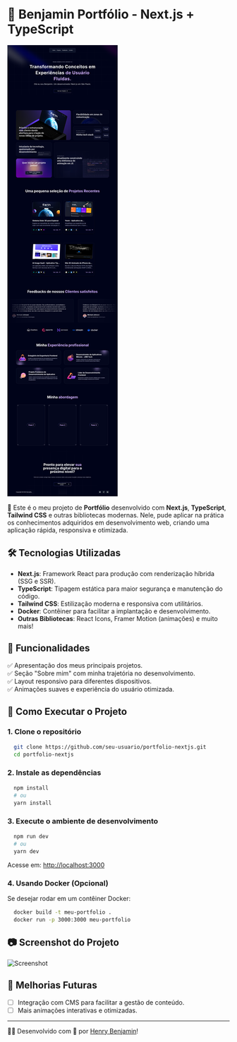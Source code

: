 # 📌 Benjamin Portfólio - Next.js + TypeScript

![Portfólio Preview](./public/siteNext.png)

🚀 Este é o meu projeto de **Portfólio** desenvolvido com **Next.js**, **TypeScript**, **Tailwind CSS** e outras bibliotecas modernas. Nele, pude aplicar na prática os conhecimentos adquiridos em desenvolvimento web, criando uma aplicação rápida, responsiva e otimizada.

## 🛠️ Tecnologias Utilizadas

- **Next.js**: Framework React para produção com renderização híbrida (SSG e SSR).  
- **TypeScript**: Tipagem estática para maior segurança e manutenção do código.  
- **Tailwind CSS**: Estilização moderna e responsiva com utilitários.  
- **Docker**: Contêiner para facilitar a implantação e desenvolvimento.  
- **Outras Bibliotecas**: React Icons, Framer Motion (animações) e muito mais!  

## 📄 Funcionalidades

✅ Apresentação dos meus principais projetos.  
✅ Seção "Sobre mim" com minha trajetória no desenvolvimento.  
✅ Layout responsivo para diferentes dispositivos.  
✅ Animações suaves e experiência do usuário otimizada.  

## 🚀 Como Executar o Projeto

### 1. Clone o repositório
```bash
  git clone https://github.com/seu-usuario/portfolio-nextjs.git
  cd portfolio-nextjs
```

### 2. Instale as dependências
```bash
  npm install
  # ou
  yarn install
```

### 3. Execute o ambiente de desenvolvimento
```bash
  npm run dev
  # ou
  yarn dev
```
Acesse em: [http://localhost:3000](http://localhost:3000)

### 4. Usando Docker (Opcional)
Se desejar rodar em um contêiner Docker:
```bash
  docker build -t meu-portfolio .
  docker run -p 3000:3000 meu-portfolio
```

## 📷 Screenshot do Projeto

![Screenshot](./public/screenshot.png)

## 📌 Melhorias Futuras


- [ ] Integração com CMS para facilitar a gestão de conteúdo.  
- [ ] Mais animações interativas e otimizadas.  

---

👨‍💻 Desenvolvido com 💙 por [Henry Benjamin](https://www.henrydev.com.br/)!
